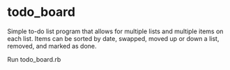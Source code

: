 # todo_board
 
Simple to-do list program that allows for multiple lists and multiple items on each list.
Items can be sorted by date, swapped, moved up or down a list, removed, and marked as done.

Run todo_board.rb
